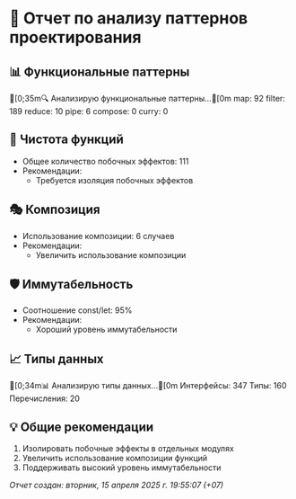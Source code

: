 # 🎯 Отчет по анализу паттернов проектирования

## 📊 Функциональные паттерны
[0;35m🔍 Анализирую функциональные паттерны...[0m
map:       92
filter:      189
reduce:       10
pipe:        6
compose:        0
curry:        0

## 🧪 Чистота функций
- Общее количество побочных эффектов: 111
- Рекомендации:
    - Требуется изоляция побочных эффектов

## 🎭 Композиция
- Использование композиции: 6 случаев
- Рекомендации:
    - Увеличить использование композиции

## 🛡️ Иммутабельность
- Соотношение const/let: 95%
- Рекомендации:
    - Хороший уровень иммутабельности

## 📈 Типы данных
[0;34m📊 Анализирую типы данных...[0m
Интерфейсы:      347
Типы:      160
Перечисления:       20

## 💡 Общие рекомендации
1. Изолировать побочные эффекты в отдельных модулях
2. Увеличить использование композиции функций
3. Поддерживать высокий уровень иммутабельности

_Отчет создан: вторник, 15 апреля 2025 г. 19:55:07 (+07)_

